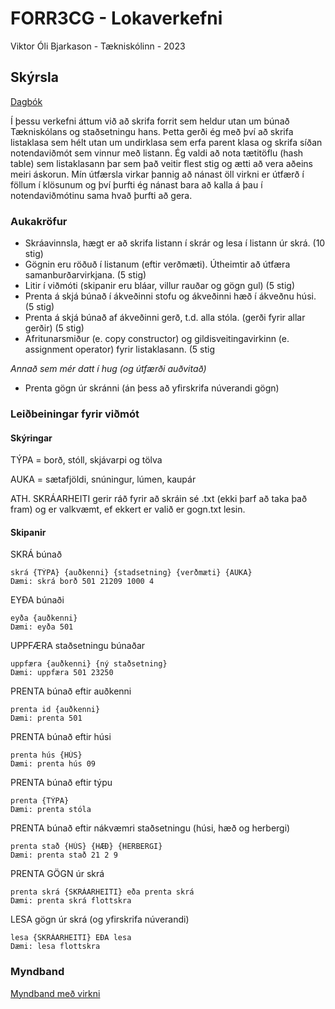 # FORR3CG - Lokaverkefni
Viktor Óli Bjarkason - Tækniskólinn - 2023

## Skýrsla

[Dagbók](https://github.com/viktorob/FORR3CG_lokaverkefni/dabgok.md)

Í þessu verkefni áttum við að skrifa forrit sem heldur utan um búnað Tækniskólans og staðsetningu hans. Þetta gerði ég með því að skrifa listaklasa sem hélt utan um undirklasa sem erfa parent klasa og skrifa síðan notendaviðmót sem vinnur með listann. Ég valdi að nota tætitöflu (hash table) sem listaklasann þar sem það veitir flest stig og ætti að vera aðeins meiri áskorun. Mín útfærsla virkar þannig að nánast öll virkni er útfærð í föllum í klösunum og því þurfti ég nánast bara að kalla á þau í notendaviðmótinu sama hvað þurfti að gera.

### Aukakröfur

- Skráavinnsla, hægt er að skrifa listann í skrár og lesa í listann úr skrá. (10 stig)
- Gögnin eru röðuð í listanum (eftir verðmæti). Útheimtir að útfæra samanburðarvirkjana. (5 stig)
- Litir í viðmóti (skipanir eru bláar, villur rauðar og gögn gul) (5 stig)
- Prenta á skjá búnað í ákveðinni stofu og ákveðinni hæð í ákveðnu húsi. (5 stig)
- Prenta á skjá búnað af ákveðinni gerð, t.d. alla stóla. (gerði fyrir allar gerðir) (5 stig)
- Afritunarsmiður (e. copy constructor) og gildisveitingavirkinn (e. assignment operator) fyrir listaklasann. (5 stig

_Annað sem mér datt í hug (og útfærði auðvitað)_
- Prenta gögn úr skránni (án þess að yfirskrifa núverandi gögn)

### Leiðbeiningar fyrir viðmót

#### Skýringar

TÝPA = borð, stóll, skjávarpi og tölva

AUKA = sætafjöldi, snúningur, lúmen, kaupár

ATH. SKRÁARHEITI gerir ráð fyrir að skráin sé .txt (ekki þarf að taka það fram) og er valkvæmt, ef ekkert er valið er gogn.txt lesin.

#### Skipanir

SKRÁ búnað
```
skrá {TÝPA} {auðkenni} {stadsetning} {verðmæti} {AUKA}
Dæmi: skrá borð 501 21209 1000 4
```

EYÐA búnaði
```
eyða {auðkenni}
Dæmi: eyða 501
```

UPPFÆRA staðsetningu búnaðar
```
uppfæra {auðkenni} {ný staðsetning}
Dæmi: uppfæra 501 23250
```

PRENTA búnað eftir auðkenni
```
prenta id {auðkenni}
Dæmi: prenta 501
```

PRENTA búnað eftir húsi
```
prenta hús {HÚS}
Dæmi: prenta hús 09
```

PRENTA búnað eftir týpu
```
prenta {TÝPA}
Dæmi: prenta stóla
```

PRENTA búnað eftir nákvæmri staðsetningu (húsi, hæð og herbergi)
```
prenta stað {HÚS} {HÆÐ} {HERBERGI}
Dæmi: prenta stað 21 2 9
```

PRENTA GÖGN úr skrá
```
prenta skrá {SKRÁARHEITI} eða prenta skrá
Dæmi: prenta skrá flottskra
```

LESA gögn úr skrá (og yfirskrifa núverandi)
```
lesa {SKRÁARHEITI} EÐA lesa
Dæmi: lesa flottskra
```

### Myndband

[Myndband með virkni]()